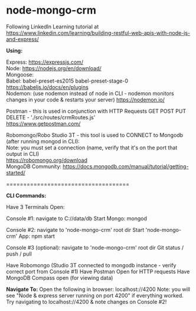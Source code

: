 # node-mongo-crm

Following LinkedIn Learning tutorial at https://www.linkedin.com/learning/building-restful-web-apis-with-node-js-and-express/

<strong>Using:</strong>

Express: https://expressjs.com/ </br>
Node: https://nodejs.org/en/download/ </br>
Mongoose: </br>
Babel: babel-preset-es2015 babel-preset-stage-0 https://babeljs.io/docs/en/plugins </br>
Nodemon: (use nodemon instead of node in CLI - nodemon monitors changes in your code & restarts your server) https://nodemon.io/ </br>

Postman - this is used in conjunction with HTTP Requests GET POST PUT DELETE - './src/routes/crmRoutes.js'</br> 
https://www.getpostman.com/ </br>

Robomongo/Robo Studio 3T - this tool is used to CONNECT to Mongodb (after running mongod in CLI):</br>
Note: you must set a connection (name, verify that it's on the port that output in CLI)</br>
https://robomongo.org/download</br>
MongoDB Community: https://docs.mongodb.com/manual/tutorial/getting-started/ </br>

====================================

<strong>CLI Commands:</strong>

Have 3 Terminals Open:</br>

Console #1: navigate to C://data/db
Start Mongo: 
mongod </br>

Console #2: navigate to 'node-mongo-crm' root dir
Start 'node-mongo-crm' App:
npm start </br>

Console #3 (optional): navigate to 'node-mongo-crm' root dir
Git status / push / pull

Have Robomongo (Studio 3T connected to mongodb instance - verify correct port from Console #1)
Have Postman Open for HTTP requests
Have MongoDB Compass open (for viewing data)

<strong>Navigate To:</strong>
Open the following in browser: localhost://4200
Note: you will see "Node & express server running on port 4200" if everything worked. Try navigating to localhost://4200 & note changes on Console #2!

